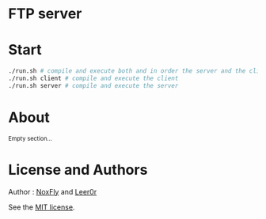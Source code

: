 # FTP server

# Start

```sh
./run.sh # compile and execute both and in order the server and the client
./run.sh client # compile and execute the client
./run.sh server # compile and execute the server
```

# About

<small>Empty section...</small>

# License and Authors

Author : [NoxFly](https://github.com/NoxFly) and [Leer0r](https://github.com/Leer0r)

See the [MIT license](./License).